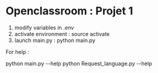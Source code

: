# Openclassroom : Projet 1

1) modify variables in .env
2) activate environment : source activate
3) launch main.py : python main.py


For help : 

python main.py --help
python Request_language.py --help




